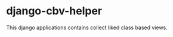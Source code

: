 django-cbv-helper
=================

This django applications contains collect liked class based views.


